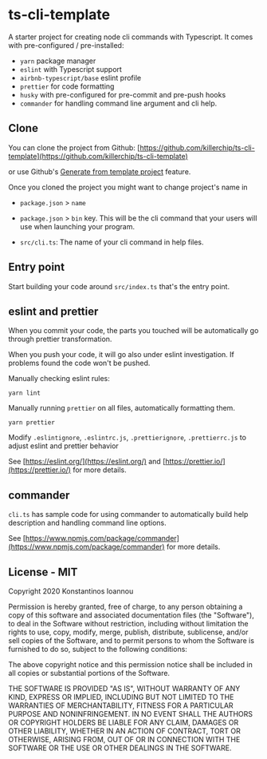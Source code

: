 # ts-cli-template

A starter project for creating node cli commands with Typescript. It comes with pre-configured / pre-installed:

-   `yarn` package manager
-   `eslint` with Typescript support
-   `airbnb-typescript/base` eslint profile
-   `prettier` for code formatting
-   `husky` with pre-configured for pre-commit and pre-push hooks
-   `commander` for handling command line argument and cli help.

## Clone

You can clone the project from Github: [https://github.com/killerchip/ts-cli-template](https://github.com/killerchip/ts-cli-template)

or use Github's [Generate from template project](https://github.com/killerchip/ts-cli-template/generate) feature.

Once you cloned the project you might want to change project's name in

-   `package.json` > `name`

-   `package.json` > `bin` key. This will be the cli command that your users will use when launching your program.

-   `src/cli.ts`: The name of your cli command in help files.

## Entry point

Start building your code around `src/index.ts` that's the entry point.

## eslint and prettier

When you commit your code, the parts you touched will be automatically go through prettier transformation.

When you push your code, it will go also under eslint investigation. If problems found the code won't be pushed.

Manually checking eslint rules:

```
yarn lint
```

Manually running `prettier` on all files, automatically formatting them.

```
yarn prettier
```

Modify `.eslintignore`, `.eslintrc.js`, `.prettierignore`, `.prettierrc.js` to adjust eslint and prettier behavior

See [https://eslint.org/](https://eslint.org/) and [https://prettier.io/](https://prettier.io/) for more details.

## commander

`cli.ts` has sample code for using commander to automatically build help description and handling command line options.

See [https://www.npmjs.com/package/commander](https://www.npmjs.com/package/commander) for more details.

## License - MIT

Copyright 2020 Konstantinos Ioannou

Permission is hereby granted, free of charge, to any person obtaining a copy of this software and associated documentation files (the "Software"), to deal in the Software without restriction, including without limitation the rights to use, copy, modify, merge, publish, distribute, sublicense, and/or sell copies of the Software, and to permit persons to whom the Software is furnished to do so, subject to the following conditions:

The above copyright notice and this permission notice shall be included in all copies or substantial portions of the Software.

THE SOFTWARE IS PROVIDED "AS IS", WITHOUT WARRANTY OF ANY KIND, EXPRESS OR IMPLIED, INCLUDING BUT NOT LIMITED TO THE WARRANTIES OF MERCHANTABILITY, FITNESS FOR A PARTICULAR PURPOSE AND NONINFRINGEMENT. IN NO EVENT SHALL THE AUTHORS OR COPYRIGHT HOLDERS BE LIABLE FOR ANY CLAIM, DAMAGES OR OTHER LIABILITY, WHETHER IN AN ACTION OF CONTRACT, TORT OR OTHERWISE, ARISING FROM, OUT OF OR IN CONNECTION WITH THE SOFTWARE OR THE USE OR OTHER DEALINGS IN THE SOFTWARE.
